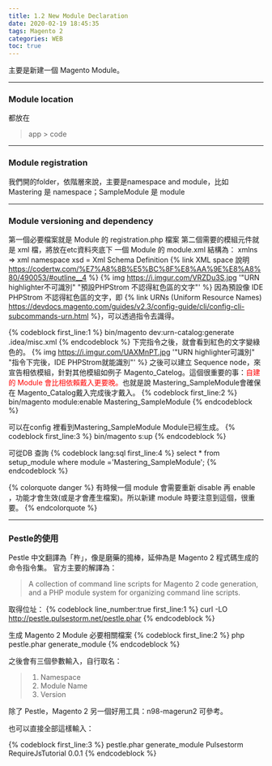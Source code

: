 ```yaml
---
title: 1.2 New Module Declaration
date: 2020-02-19 18:45:35
tags: Magento 2
categories: WEB
toc: true
---
```

主要是新建一個 Magento Module。
<!-- more -->

---
### Module location
都放在
> app > code 
---
### Module registration
我們開的folder，依階層來說，主要是namespace and module，比如 Mastering 是 namespace；SampleModule 是 module

---
### Module versioning and dependency

<!-- 在Magento 2 所有的檔案
In magento 2 all files related to a module including code tests configuration and templates should be stored inside a single module directory.
-->
第一個必要檔案就是 Module 的 registration.php 檔案
第二個需要的模組元件就是 xml 檔，將放在etc資料夾底下
一個 Module 的 module.xml 結構為：
xmlns => xml namespace
xsd = Xml Schema Definition 
{% link XML space 說明 https://codertw.com/%E7%A8%8B%E5%BC%8F%E8%AA%9E%E8%A8%80/490053/#outline__4 %}
{% img  https://i.imgur.com/VRZDu3S.jpg '"URN highlighter不可識別" "預設PHPStrom 不認得紅色區的文字"' %}
因為預設像 IDE PHPStrom 不認得紅色區的文字，即 {% link URNs (Uniform Resource Names) https://devdocs.magento.com/guides/v2.3/config-guide/cli/config-cli-subcommands-urn.html %}，可以透過指令去識得。

{% codeblock first_line:1 %}
bin/magento dev:urn-catalog:generate .idea/misc.xml
{% endcodeblock %}
下完指令之後，就會看到紅色的文字變綠色的。
{% img  https://i.imgur.com/UAXMnPT.jpg '"URN highlighter可識別" "指令下完後，IDE PHPStrom就能識別"' %}
之後可以建立 Sequence node，來宣告相依模組，針對其他模組如例子 Magento_Catelog。這個很重要的事：<font color=#FF0000>自建的 Module 會比相依賴戴入更要晚。</font>也就是說 Mastering_SampleModule會確保在 Magento_Catalog戴入完成後才戴入。
{% codeblock first_line:2 %}
bin/magento module:enable Mastering_SampleModule
{% endcodeblock %}

可以在config 裡看到Mastering_SampleModule Module已經生成。
{% codeblock first_line:3 %}
bin/magento s:up
{% endcodeblock %}


可從DB 查詢
{% codeblock lang:sql first_line:4 %}
select * from setup_module where module ='Mastering_SampleModule';
{% endcodeblock %}

{% colorquote danger %}
有時候一個 module 會需要重新 disable 再 enable ，功能才會生效(或是才會產生檔案)。所以新建 module 時要注意到這個，很重要。
{% endcolorquote %}


---

### Pestle的使用
Pestle 中文翻譯為「杵」，像是磨藥的搗棒，延伸為是 Magento 2 程式碼生成的命令指令集。
官方主要的解譯為：
> A collection of command line scripts for Magento 2 code generation, and a PHP module system for organizing command line scripts.

取得位址：
{% codeblock line_number:true first_line:1 %}
curl -LO http://pestle.pulsestorm.net/pestle.phar
{% endcodeblock %}


生成 Magento 2 Module 必要相關檔案
{% codeblock first_line:2 %}
php pestle.phar generate_module
{% endcodeblock %}


之後會有三個參數輸入，自行取名：
> 1. Namespace
> 2. Module Name
> 3. Version

除了 Pestle，Magento 2 另一個好用工具：n98-magerun2 可參考。

也可以直接全部這樣輸入：

{% codeblock first_line:3 %}
pestle.phar generate_module Pulsestorm RequireJsTutorial 0.0.1
{% endcodeblock %}